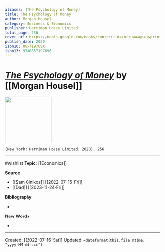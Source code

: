 ```yaml
---
aliases: [The Psychology of Money]
title: The Psychology of Money
author: Morgan Housel
category: Business & Economics
publisher: Harriman House Limited
total_page: 256
cover_url: https://books.google.com/books/content?id=TnrrDwAAQBAJ&printsec=frontcover&img=1&zoom=1&edge=curl&source=gbs_api
publish_date: 2020
isbn10: 085719769X
isbn13: 9780857197696
---
```

# *[The Psychology of Money]()* by [[Morgan Housel]]

<img src="https://books.google.com/books/content?id=TnrrDwAAQBAJ&printsec=frontcover&img=1&zoom=1&edge=curl&source=gbs_api" width=150>

`(New York: Harriman House Limited, 2020), 256`


--- 
#wishlist
**Topic**: [[Economics]]

**Source**
- [[Sam Ginikos]] [[2022-07-15-Fri]]
- [[Dad]] [[2023-11-24-Fri]]


**Bibliography**

- 

**New Words**

- 

---
Created: [[2022-07-16-Sat]]
Updated: `=dateformat(this.file.mtime, "yyyy-MM-dd-ccc")`
